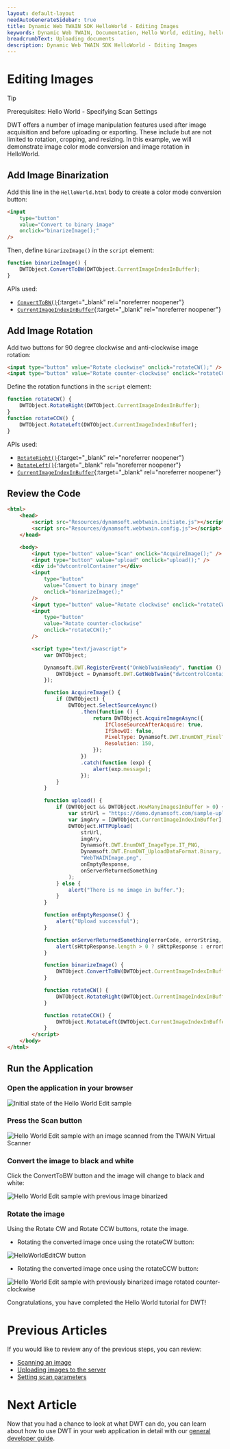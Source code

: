 ```yaml
---
layout: default-layout
needAutoGenerateSidebar: true
title: Dynamic Web TWAIN SDK HelloWorld - Editing Images
keywords: Dynamic Web TWAIN, Documentation, Hello World, editing, helloworld
breadcrumbText: Uploading documents
description: Dynamic Web TWAIN SDK HelloWorld - Editing Images
---
```


# Editing Images

>[!TIP]
> Prerequisites: Hello World - Specifying Scan Settings

DWT offers a number of image manipulation features used after image acquisition and before uploading or exporting. These include but are not limited to rotation, cropping, and resizing. In this example, we will demonstrate image color mode conversion and image rotation in HelloWorld.

## Add Image Binarization

Add this line in the `HelloWorld.html` body to create a color mode conversion button:

```html
<input
    type="button"
    value="Convert to binary image"
    onclick="binarizeImage();"
/>
```

Then, define `binarizeImage()` in the `script` element:

```javascript
function binarizeImage() {
    DWTObject.ConvertToBW(DWTObject.CurrentImageIndexInBuffer);
}
```

APIs used:

- [`ConvertToBW()`](/_articles/info/api/WebTwain_Edit.md#convertToBW){:target="\_blank" rel="noreferrer noopener"}
- [`CurrentImageIndexInBuffer`](/_articles/info/api/WebTwain_Buffer.md#currentimageindexinbuffer){:target="\_blank" rel="noreferrer noopener"}

## Add Image Rotation

Add two buttons for 90 degree clockwise and anti-clockwise image rotation:

```html
<input type="button" value="Rotate clockwise" onclick="rotateCW();" />
<input type="button" value="Rotate counter-clockwise" onclick="rotateCCW();" />
```

Define the rotation functions in the `script` element:

```javascript
function rotateCW() {
    DWTObject.RotateRight(DWTObject.CurrentImageIndexInBuffer);
}
function rotateCCW() {
    DWTObject.RotateLeft(DWTObject.CurrentImageIndexInBuffer);
}
```

APIs used:

- [`RotateRight()`](/_articles/info/api/WebTwain_Edit.md#rotateright){:target="\_blank" rel="noreferrer noopener"}
- [`RotateLeft()`](/_articles/info/api/WebTwain_Edit.md#rotateleft){:target="\_blank" rel="noreferrer noopener"}
- [`CurrentImageIndexInBuffer`](/_articles/info/api/WebTwain_Buffer.md#currentimageindexinbuffer){:target="\_blank" rel="noreferrer noopener"}

## Review the Code

```html
<html>
    <head>
        <script src="Resources/dynamsoft.webtwain.initiate.js"></script>
        <script src="Resources/dynamsoft.webtwain.config.js"></script>
    </head>

    <body>
        <input type="button" value="Scan" onclick="AcquireImage();" />
        <input type="button" value="upload" onclick="upload();" />
        <div id="dwtcontrolContainer"></div>
        <input
            type="button"
            value="Convert to binary image"
            onclick="binarizeImage();"
        />
        <input type="button" value="Rotate clockwise" onclick="rotateCW();" />
        <input
            type="button"
            value="Rotate counter-clockwise"
            onclick="rotateCCW();"
        />

        <script type="text/javascript">
            var DWTObject;

            Dynamsoft.DWT.RegisterEvent("OnWebTwainReady", function () {
                DWTObject = Dynamsoft.DWT.GetWebTwain("dwtcontrolContainer");
            });

            function AcquireImage() {
                if (DWTObject) {
                    DWTObject.SelectSourceAsync()
                        .then(function () {
                            return DWTObject.AcquireImageAsync({
                                IfCloseSourceAfterAcquire: true,
                                IfShowUI: false,
                                PixelType: Dynamsoft.DWT.EnumDWT_PixelType.TWPT_GRAY,
                                Resolution: 150,
                            });
                        })
                        .catch(function (exp) {
                            alert(exp.message);
                        });
                }
            }

            function upload() {
                if (DWTObject && DWTObject.HowManyImagesInBuffer > 0) {
                    var strUrl = "https://demo.dynamsoft.com/sample-uploads/";
                    var imgAry = [DWTObject.CurrentImageIndexInBuffer];
                    DWTObject.HTTPUpload(
                        strUrl,
                        imgAry,
                        Dynamsoft.DWT.EnumDWT_ImageType.IT_PNG,
                        Dynamsoft.DWT.EnumDWT_UploadDataFormat.Binary,
                        "WebTWAINImage.png",
                        onEmptyResponse,
                        onServerReturnedSomething
                    );
                } else {
                    alert("There is no image in buffer.");
                }
            }

            function onEmptyResponse() {
                alert("Upload successful");
            }

            function onServerReturnedSomething(errorCode, errorString, sHttpResponse) {
                alert(sHttpResponse.length > 0 ? sHttpResponse : errorString);
            }

            function binarizeImage() {
                DWTObject.ConvertToBW(DWTObject.CurrentImageIndexInBuffer);
            }

            function rotateCW() {
                DWTObject.RotateRight(DWTObject.CurrentImageIndexInBuffer);
            }

            function rotateCCW() {
                DWTObject.RotateLeft(DWTObject.CurrentImageIndexInBuffer);
            }
        </script>
    </body>
</html>
```

<!--
Links to API Reference:

- [`SelectSourceAsync()`](/_articles/info/api/WebTwain_Acquire.md#selectsourceasync){:target="_blank" rel="noreferrer noopener"}
- [`AcquireImageAsync()`](/_articles/info/api/WebTwain_Acquire.md#acquireimageasync){:target="_blank" rel="noreferrer noopener"}
- [`IfShowUI`](/_articles/info/api/WebTwain_Acquire.md#ifshowui){:target="_blank" rel="noreferrer noopener"}
- [`IfCloseSourceAfterAcquire`](/_articles/info/api/Device.md#deviceobjectacquireimage){:target="_blank" rel="noreferrer noopener"}
- [`PixelType`](/_articles/info/api/WebTwain_Acquire.md#pixeltype){:target="_blank" rel="noreferrer noopener"}
- [`Resolution`](/_articles/info/api/WebTwain_Acquire.md#resolution){:target="_blank" rel="noreferrer noopener"}
- [`CloseSourceAsync()`](/_articles/info/api/WebTwain_Acquire.md#closesourceasync){:target="_blank" rel="noreferrer noopener"}
- [`ConvertToBW()`](/_articles/info/api/WebTwain_Edit.md#converttobw){:target="_blank" rel="noreferrer noopener"}
- [`RotateRight()`](/_articles/info/api/WebTwain_Edit.md#rotateright){:target="_blank" rel="noreferrer noopener"}
- [`RotateLeft()`](/_articles/info/api/WebTwain_Edit.md#rotateleft){:target="_blank" rel="noreferrer noopener"}
- [`CurrentImageIndexInBuffer`](/_articles/info/api/WebTwain_Buffer.md#currentimageindexinbuffer){:target="_blank" rel="noreferrer noopener"} -->

## Run the Application

### Open the application in your browser

![Initial state of the Hello World Edit sample](/assets/imgs/HelloWorldEdit.png)

### Press the Scan button

![Hello World Edit sample with an image scanned from the TWAIN Virtual Scanner](/assets/imgs/HelloWorldEditBW1.png)

### Convert the image to black and white

Click the ConvertToBW button and the image will change to black and white:

![Hello World Edit sample with previous image binarized](/assets/imgs/HelloWorldEditBW2.png)

### Rotate the image

Using the Rotate CW and Rotate CCW buttons, rotate the image.

- Rotating the converted image once using the rotateCW button:

![HelloWorldEditCW button](/assets/imgs/HelloWorldEditRotateCW.png)

- Rotating the converted image once using the rotateCCW button:

![Hello World Edit sample with previously binarized image rotated counter-clockwise](/assets/imgs/HelloWorldEditRotateCCW.png)

Congratulations, you have completed the Hello World tutorial for DWT!

# Previous Articles

If you would like to review any of the previous steps, you can review:

- [Scanning an image](/_articles/hello-world/scanning.md)
- [Uploading images to the server](/_articles/hello-world/uploading.md)
- [Setting scan parameters](/_articles/hello-world/scan-settings.md)

# Next Article

Now that you had a chance to look at what DWT can do, you can learn about how to use DWT in your web application in detail with our [general developer guide](/_articles/general-usage/index.md).
